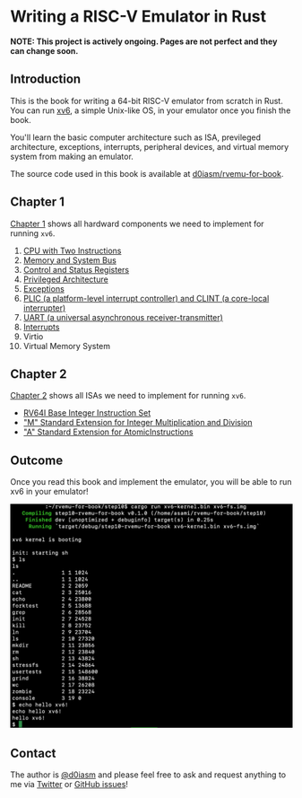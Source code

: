 # Writing a RISC-V Emulator in Rust

**NOTE: This project is actively ongoing. Pages are not perfect and they can change soon.**

## Introduction

This is the book for writing a 64-bit RISC-V emulator from scratch in Rust. You can run [xv6](https://github.com/mit-pdos/xv6-riscv), a simple Unix-like OS, in your emulator once you finish the book.

You'll learn the basic computer architecture such as ISA, previleged architecture, exceptions, interrupts, peripheral devices, and virtual memory system from making an emulator.

The source code used in this book is available at [d0iasm/rvemu-for-book](https://github.com/d0iasm/rvemu-for-book).

## Chapter 1

[Chapter 1](hardware-components/index.md) shows all hardward components we need to implement for running `xv6`.

1. [CPU with Two Instructions](hardware-components/01-cpu.md)
2. [Memory and System Bus](hardware-components/02-memory.md)
3. [Control and Status Registers](hardware-components/03-csrs.md)
4. [Privileged Architecture](hardware-components/04-privileged-architecture.md)
5. [Exceptions](hardware-components/05-exceptions.md)
6. [PLIC \(a platform-level interrupt controller\) and CLINT \(a core-local interrupter\)](hardware-components/06-plic-and-clint.md)
7. [UART \(a universal asynchronous receiver-transmitter\)](hardware-components/07-uart.md)
8. [Interrupts](hardware-components/08-interrupts.md)
9. Virtio
10. Virtual Memory System

## Chapter 2

[Chapter 2](instruction-set/index.md) shows all ISAs we need to implement for running `xv6`.

- [RV64I Base Integer Instruction Set](instruction-set/01-rv64i.md)
- ["M" Standard Extension for Integer Multiplication and Division](instruction-set/02-rv64m.md)
- ["A" Standard Extension for AtomicInstructions](instruction-set/03-rv64a.md)

## Outcome

Once you read this book and implement the emulator, you will be able to run xv6 in your emulator!

![Demo for running xv6 on the emulator](img/2020-08-16-rvemu-for-book-xv6.png)

## Contact

The author is [@d0iasm](https://twitter.com/d0iasm) and please feel free to ask and request anything to me via [Twitter](https://twitter.com/d0iasm) or [GitHub issues](https://github.com/d0iasm/rvemu-for-book/issues)!

